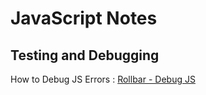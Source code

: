 # JavaScript Notes

## Testing and Debugging

How to Debug JS Errors
: [Rollbar - Debug JS](https://rollbar.com/guides/how-to-debug-javascript/)
